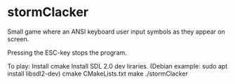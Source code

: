 # stormClacker
Small game where an ANSI keyboard user input symbols as they appear on screen.

Pressing the ESC-key stops the program.

To play:
Install cmake
Install SDL 2.0 dev liraries. (Debian example: sudo apt install libsdl2-dev)
cmake CMakeLists.txt
make
./stormClacker
